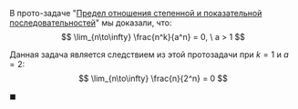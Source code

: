 В прото-задаче "[Предел отношения степенной и показательной последовательностей](/proto/sequences/limits/exp-ratio)" мы доказали, что:
$$ \lim_{n\to\infty} \frac{n^k}{a^n} = 0, \ a > 1 $$

Данная задача является следствием из этой протозадачи при $k=1$ и $a=2$:
$$ \lim_{n\to\infty} \frac{n}{2^n} = 0 $$

$\blacksquare$
